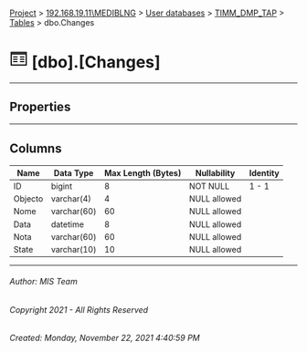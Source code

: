 #### 

[Project](../../../../index.md) > [192.168.19.11\\MEDIBLNG](../../../index.md) > [User databases](../../index.md) > [TIMM_DMP_TAP](../index.md) > [Tables](Tables.md) > dbo.Changes

# ![Tables](../../../../Images/Table32.png) [dbo].[Changes]

---

## <a name="#properties"></a>Properties



---

## <a name="#columns"></a>Columns

| Name | Data Type | Max Length (Bytes) | Nullability | Identity |
|---|---|---|---|---|
| ID | bigint | 8 | NOT NULL | 1 - 1 |
| Objecto | varchar(4) | 4 | NULL allowed |  |
| Nome | varchar(60) | 60 | NULL allowed |  |
| Data | datetime | 8 | NULL allowed |  |
| Nota | varchar(60) | 60 | NULL allowed |  |
| State | varchar(10) | 10 | NULL allowed |  |


---

###### Author:  MIS Team

###### Copyright 2021 - All Rights Reserved

###### Created: Monday, November 22, 2021 4:40:59 PM

